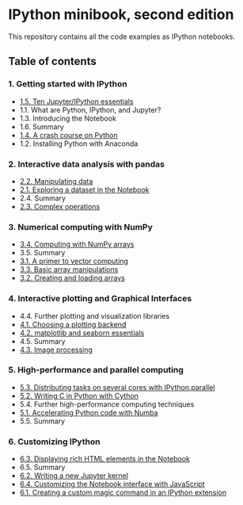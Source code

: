 # IPython minibook, second edition

This repository contains all the code examples as IPython notebooks.

## Table of contents

### 1. Getting started with IPython

* [1.5. Ten Jupyter/IPython essentials](http://nbviewer.ipython.org/github/ipython-books/minibook-2nd-code/blob/master/chapter1/15-ten.ipynb)
* 1.1. What are Python, IPython, and Jupyter?
* 1.3. Introducing the Notebook
* 1.6. Summary
* [1.4. A crash course on Python](http://nbviewer.ipython.org/github/ipython-books/minibook-2nd-code/blob/master/chapter1/14-python.ipynb)
* 1.2. Installing Python with Anaconda

### 2. Interactive data analysis with pandas

* [2.2. Manipulating data](http://nbviewer.ipython.org/github/ipython-books/minibook-2nd-code/blob/master/chapter2/22-manipulating.ipynb)
* [2.1. Exploring a dataset in the Notebook](http://nbviewer.ipython.org/github/ipython-books/minibook-2nd-code/blob/master/chapter2/21-exploring.ipynb)
* 2.4. Summary
* [2.3. Complex operations](http://nbviewer.ipython.org/github/ipython-books/minibook-2nd-code/blob/master/chapter2/23-groupby.ipynb)

### 3. Numerical computing with NumPy

* [3.4. Computing with NumPy arrays](http://nbviewer.ipython.org/github/ipython-books/minibook-2nd-code/blob/master/chapter3/34-computing.ipynb)
* 3.5. Summary
* [3.1. A primer to vector computing](http://nbviewer.ipython.org/github/ipython-books/minibook-2nd-code/blob/master/chapter3/31-primer.ipynb)
* [3.3. Basic array manipulations](http://nbviewer.ipython.org/github/ipython-books/minibook-2nd-code/blob/master/chapter3/33-basic.ipynb)
* [3.2. Creating and loading arrays](http://nbviewer.ipython.org/github/ipython-books/minibook-2nd-code/blob/master/chapter3/32-creating.ipynb)

### 4. Interactive plotting and Graphical Interfaces

* 4.4. Further plotting and visualization libraries
* [4.1. Choosing a plotting backend](http://nbviewer.ipython.org/github/ipython-books/minibook-2nd-code/blob/master/chapter4/41-notebook.ipynb)
* [4.2. matplotlib and seaborn essentials](http://nbviewer.ipython.org/github/ipython-books/minibook-2nd-code/blob/master/chapter4/42-mpl.ipynb)
* 4.5. Summary
* [4.3. Image processing](http://nbviewer.ipython.org/github/ipython-books/minibook-2nd-code/blob/master/chapter4/43-image.ipynb)

### 5. High-performance and parallel computing

* [5.3. Distributing tasks on several cores with IPython.parallel](http://nbviewer.ipython.org/github/ipython-books/minibook-2nd-code/blob/master/chapter5/53-parallel.ipynb)
* [5.2. Writing C in Python with Cython](http://nbviewer.ipython.org/github/ipython-books/minibook-2nd-code/blob/master/chapter5/52-cython.ipynb)
* 5.4. Further high-performance computing techniques
* [5.1. Accelerating Python code with Numba](http://nbviewer.ipython.org/github/ipython-books/minibook-2nd-code/blob/master/chapter5/51-numba.ipynb)
* 5.5. Summary

### 6. Customizing IPython

* [6.3. Displaying rich HTML elements in the Notebook](http://nbviewer.ipython.org/github/ipython-books/minibook-2nd-code/blob/master/chapter6/63-rich.ipynb)
* 6.5. Summary
* [6.2. Writing a new Jupyter kernel](http://nbviewer.ipython.org/github/ipython-books/minibook-2nd-code/blob/master/chapter6/62-kernel.ipynb)
* [6.4. Customizing the Notebook interface with JavaScript](http://nbviewer.ipython.org/github/ipython-books/minibook-2nd-code/blob/master/chapter6/64-nbapp.ipynb)
* [6.1. Creating a custom magic command in an IPython extension](http://nbviewer.ipython.org/github/ipython-books/minibook-2nd-code/blob/master/chapter6/61-magic.ipynb)

